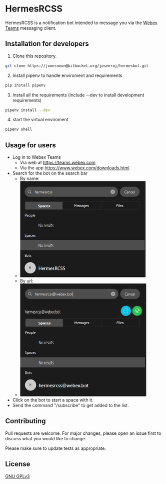 # HermesRCSS

HermesRCSS is a notification bot intended to message you via the [Webex Teams](https://teams.webex.com) messaging client.

## Installation for developers

1. Clone this repository.

```bash
git clone https://jxoesneon@bitbucket.org/joseeroj/hermesbot.git
```
2. Install pipenv to handle enviroment and requirements
```bash
pip install pipenv
```
3. Install all the requirements (include --dev to install development requirements)
```bash
pipenv install --dev
```
4. start the virtual enviroment
```bash
pipenv shell
```
## Usage for users

- Log in to Webex Teams 
    - Via web at https://teams.webex.com
    - Via the app https://www.webex.com/downloads.html
- Search for the bot on the search bar
    - By name:
    - ![searchbyname.png](media/searchbyname.png)
    - By url:
    - ![searchbyurl.png](media/searchbyurl.png)
- Click on the bot to start a space with it.
- Send the command "/subscribe" to get added to the list.

## Contributing
Pull requests are welcome. For major changes, please open an issue first to discuss what you would like to change.

Please make sure to update tests as appropriate.

## License
[GNU GPLv3](https://choosealicense.com/licenses/gpl-3.0/)